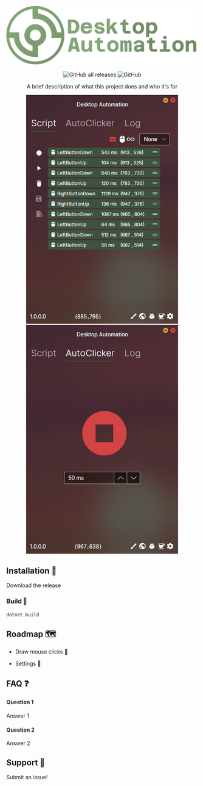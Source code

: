 
![Logo](./src/Assets/title.png)

<div align="center">
  
![GitHub all releases](https://img.shields.io/github/downloads/mackeper/DesktopAutomation/total)
![GitHub](https://img.shields.io/github/license/mackeper/DesktopAutomation)  

A brief description of what this project does and who it's for

![Screenshot1](./src/Assets/Screenshot-Script.png)
![Screenshot1](./src/Assets/Screenshot-AutoClicker.png)
</div>

## Installation :frog:

Download the release
### Build :hammer:
```
dotnet build
```
    
## Roadmap :world_map:

- Draw mouse clicks :art:

- Settings :dart:


## FAQ :question:

#### Question 1

Answer 1

#### Question 2

Answer 2


## Support :love_letter:

Submit an issue!

